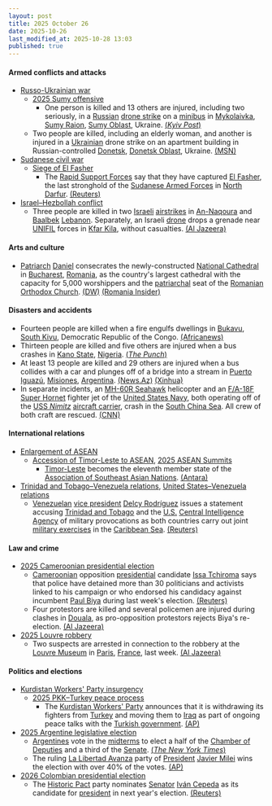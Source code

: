 ```yaml
---
layout: post
title: 2025 October 26
date: 2025-10-26
last_modified_at: 2025-10-28 13:03
published: true
---
```



#### Armed conflicts and attacks

* [Russo-Ukrainian war](https://en.wikipedia.org/wiki/Russo-Ukrainian_war_%282022%E2%80%93present%29 "Russo-Ukrainian war (2022–present)")
  * [2025 Sumy offensive](https://en.wikipedia.org/wiki/2025_Sumy_offensive "2025 Sumy offensive")
    * One person is killed and 13 others are injured, including two seriously, in a [Russian](https://en.wikipedia.org/wiki/Russia "Russia") [drone strike](https://en.wikipedia.org/wiki/Drone_warfare "Drone warfare") on a [minibus](https://en.wikipedia.org/wiki/Minibus "Minibus") in [Mykolaivka](https://en.wikipedia.org/wiki/Mykolaivka%2C_Sumy_Raion%2C_Sumy_Oblast "Mykolaivka, Sumy Raion, Sumy Oblast"), [Sumy Raion](https://en.wikipedia.org/wiki/Sumy_Raion "Sumy Raion"), [Sumy Oblast](https://en.wikipedia.org/wiki/Sumy_Oblast "Sumy Oblast"), Ukraine. [(*Kyiv Post*)](https://www.kyivpost.com/post/62983)
  * Two people are killed, including an elderly woman, and another is injured in a [Ukrainian](https://en.wikipedia.org/wiki/Ukraine "Ukraine") drone strike on an apartment building in Russian-controlled [Donetsk](https://en.wikipedia.org/wiki/Donetsk "Donetsk"), [Donetsk Oblast](https://en.wikipedia.org/wiki/Donetsk_Oblast "Donetsk Oblast"), Ukraine. [(MSN)](https://www.msn.com/en-ca/news/world/two-killed-one-injured-in-ukrainian-drone-attack-on-russian-controlled-donetsk/vi-AA1PhTnw?ocid=winp1taskbar&cvid=c9fb607a54ee4674b244e5171a71f551&ei=56)
* [Sudanese civil war](https://en.wikipedia.org/wiki/Sudanese_civil_war_%282023%E2%80%93present%29 "Sudanese civil war (2023–present)")
  * [Siege of El Fasher](https://en.wikipedia.org/wiki/Siege_of_El_Fasher "Siege of El Fasher")
    * The [Rapid Support Forces](https://en.wikipedia.org/wiki/Rapid_Support_Forces "Rapid Support Forces") say that they have captured [El Fasher](https://en.wikipedia.org/wiki/El_Fasher "El Fasher"), the last stronghold of the [Sudanese Armed Forces](https://en.wikipedia.org/wiki/Sudanese_Armed_Forces "Sudanese Armed Forces") in [North Darfur](https://en.wikipedia.org/wiki/North_Darfur "North Darfur"). [(Reuters)](https://www.reuters.com/world/africa/sudans-rsf-says-it-captured-al-fashir-army-headquarters-2025-10-26/)
* [Israel–Hezbollah conflict](https://en.wikipedia.org/wiki/Israel%E2%80%93Hezbollah_conflict_%282023%E2%80%93present%29 "Israel–Hezbollah conflict (2023–present)")
  * Three people are killed in two [Israeli](https://en.wikipedia.org/wiki/Israel "Israel") [airstrikes](https://en.wikipedia.org/wiki/Airstrikes "Airstrikes") in [An-Naqoura](https://en.wikipedia.org/wiki/An-Naqoura "An-Naqoura") and [Baalbek](https://en.wikipedia.org/wiki/Baalbek "Baalbek") [Lebanon](https://en.wikipedia.org/wiki/Lebanon "Lebanon"). Separately, an Israeli [drone](https://en.wikipedia.org/wiki/Drone_warfare "Drone warfare") drops a grenade near [UNIFIL](https://en.wikipedia.org/wiki/United_Nations_Interim_Force_in_Lebanon "United Nations Interim Force in Lebanon") forces in [Kfar Kila](https://en.wikipedia.org/wiki/Kfar_Kila%2C_Lebanon "Kfar Kila, Lebanon"), without casualties. [(Al Jazeera)](https://www.aljazeera.com/news/2025/10/26/israeli-strikes-kill-three-in-lebanon-before-army-targets-un-patrol)

#### Arts and culture

* [Patriarch](https://en.wikipedia.org/wiki/Patriarch "Patriarch") [Daniel](https://en.wikipedia.org/wiki/Patriarch_Daniel_of_Romania "Patriarch Daniel of Romania") consecrates the newly-constructed [National Cathedral](https://en.wikipedia.org/wiki/National_Cathedral_of_Romania "National Cathedral of Romania") in [Bucharest](https://en.wikipedia.org/wiki/Bucharest "Bucharest"), [Romania](https://en.wikipedia.org/wiki/Romania "Romania"), as the country's largest cathedral with the capacity for 5,000 worshippers and the [patriarchal](https://en.wikipedia.org/wiki/Patriarch_of_All_Romania "Patriarch of All Romania") seat of the [Romanian Orthodox Church](https://en.wikipedia.org/wiki/Romanian_Orthodox_Church "Romanian Orthodox Church"). [(DW)](https://www.dw.com/en/romania-opens-worlds-biggest-orthodox-church/a-74504366) [(Romania Insider)](https://www.romania-insider.com/national-cathedral-consecration-event-october-2025)

#### Disasters and accidents

* Fourteen people are killed when a fire engulfs dwellings in [Bukavu](https://en.wikipedia.org/wiki/Bukavu "Bukavu"), [South Kivu](https://en.wikipedia.org/wiki/South_Kivu "South Kivu"), Democratic Republic of the Congo. [(Africanews)](https://www.africanews.com/2025/10/27/drc-deadly-fire-ravages-bukavu-neighborhood-claiming-14-lives/)
* Thirteen people are killed and five others are injured when a bus crashes in [Kano State](https://en.wikipedia.org/wiki/Kano_State "Kano State"), [Nigeria](https://en.wikipedia.org/wiki/Nigeria "Nigeria"). [(*The Punch*)](https://punchng.com/gombe-gov-mourns-13-victims-of-kano-road-crash/)
* At least 13 people are killed and 29 others are injured when a bus collides with a car and plunges off of a bridge into a stream in [Puerto Iguazú](https://en.wikipedia.org/wiki/Puerto_Iguaz%C3%BA "Puerto Iguazú"), [Misiones](https://en.wikipedia.org/wiki/Misiones "Misiones"), [Argentina](https://en.wikipedia.org/wiki/Argentina "Argentina"). [(News.Az)](https://news.az/news/nine-killed-in-argentina-bus-crash) [(Xinhua)](https://english.news.cn/20251027/d3dceb6c017b417ba134f756c79fbb5f/c.html)
* In separate incidents, an [MH-60R Seahawk](https://en.wikipedia.org/wiki/MH-60R_Seahawk "MH-60R Seahawk") helicopter and an [F/A-18F Super Hornet](https://en.wikipedia.org/wiki/F/A-18F_Super_Hornet "F/A-18F Super Hornet") fighter jet of the [United States Navy](https://en.wikipedia.org/wiki/United_States_Navy "United States Navy"), both operating off of the [USS *Nimitz*](https://en.wikipedia.org/wiki/USS_Nimitz "USS Nimitz") [aircraft carrier](https://en.wikipedia.org/wiki/Aircraft_carrier "Aircraft carrier"), crash in the [South China Sea](https://en.wikipedia.org/wiki/South_China_Sea "South China Sea"). All crew of both craft are rescued. [(CNN)](https://www.cnn.com/2025/10/26/politics/navy-aircraft-crash-south-china-sea)

#### International relations

* [Enlargement of ASEAN](https://en.wikipedia.org/wiki/Enlargement_of_ASEAN "Enlargement of ASEAN")
  * [Accession of Timor-Leste to ASEAN](https://en.wikipedia.org/wiki/Accession_of_Timor-Leste_to_ASEAN "Accession of Timor-Leste to ASEAN"), [2025 ASEAN Summits](https://en.wikipedia.org/wiki/2025_ASEAN_Summits "2025 ASEAN Summits")
    * [Timor-Leste](https://en.wikipedia.org/wiki/Timor-Leste "Timor-Leste") becomes the eleventh member state of the [Association of Southeast Asian Nations](https://en.wikipedia.org/wiki/Association_of_Southeast_Asian_Nations "Association of Southeast Asian Nations"). [(Antara)](https://en.antaranews.com/news/387969/timor-leste-joins-asean-boosting-regional-unity-and-peace)
* [Trinidad and Tobago–Venezuela relations](https://en.wikipedia.org/wiki/Trinidad_and_Tobago%E2%80%93Venezuela_relations "Trinidad and Tobago–Venezuela relations"), [United States–Venezuela relations](https://en.wikipedia.org/wiki/United_States%E2%80%93Venezuela_relations "United States–Venezuela relations")
  * [Venezuelan](https://en.wikipedia.org/wiki/Venezuela "Venezuela") [vice president](https://en.wikipedia.org/wiki/Vice_President_of_Venezuela "Vice President of Venezuela") [Delcy Rodríguez](https://en.wikipedia.org/wiki/Delcy_Rodr%C3%ADguez "Delcy Rodríguez") issues a statement accusing [Trinidad and Tobago](https://en.wikipedia.org/wiki/Trinidad_and_Tobago "Trinidad and Tobago") and the [U.S.](https://en.wikipedia.org/wiki/U.S. "U.S.") [Central Intelligence Agency](https://en.wikipedia.org/wiki/Central_Intelligence_Agency "Central Intelligence Agency") of military provocations as both countries carry out joint [military exercises](https://en.wikipedia.org/wiki/Military_exercise "Military exercise") in the [Caribbean Sea](https://en.wikipedia.org/wiki/Caribbean_Sea "Caribbean Sea"). [(Reuters)](https://www.reuters.com/world/americas/venezuela-condemns-military-provocation-by-cia-trinidad-tobago-2025-10-26/)

#### Law and crime

* [2025 Cameroonian presidential election](https://en.wikipedia.org/wiki/2025_Cameroonian_presidential_election "2025 Cameroonian presidential election")
  * [Cameroonian](https://en.wikipedia.org/wiki/Cameroon "Cameroon") opposition [presidential](https://en.wikipedia.org/wiki/President_of_Cameroon "President of Cameroon") candidate [Issa Tchiroma](https://en.wikipedia.org/wiki/Issa_Tchiroma "Issa Tchiroma") says that police have detained more than 30 politicians and activists linked to his campaign or who endorsed his candidacy against incumbent [Paul Biya](https://en.wikipedia.org/wiki/Paul_Biya "Paul Biya") during last week's election. [(Reuters)](https://www.reuters.com/world/africa/cameroon-detains-opposition-figures-ahead-presidential-results-2025-10-26/)
  * Four protestors are killed and several policemen are injured during clashes in [Douala](https://en.wikipedia.org/wiki/Douala "Douala"), as pro-opposition protestors rejects Biya's re-election. [(Al Jazeera)](https://www.aljazeera.com/news/2025/10/26/two-killed-in-cameroon-protests-ahead-of-election-results-opposition-says)
* [2025 Louvre robbery](https://en.wikipedia.org/wiki/2025_Louvre_robbery "2025 Louvre robbery")
  * Two suspects are arrested in connection to the robbery at the [Louvre Museum](https://en.wikipedia.org/wiki/Louvre_Museum "Louvre Museum") in [Paris](https://en.wikipedia.org/wiki/Paris "Paris"), [France](https://en.wikipedia.org/wiki/France "France"), last week. [(Al Jazeera)](https://www.aljazeera.com/news/2025/10/26/two-suspects-from-louvre-jewellery-heist-arrested-by-french-police-reports)

#### Politics and elections

* [Kurdistan Workers' Party insurgency](https://en.wikipedia.org/wiki/Kurdistan_Workers%27_Party_insurgency "Kurdistan Workers' Party insurgency")
  * [2025 PKK–Turkey peace process](https://en.wikipedia.org/wiki/2025_PKK%E2%80%93Turkey_peace_process "2025 PKK–Turkey peace process")
    * The [Kurdistan Workers' Party](https://en.wikipedia.org/wiki/Kurdistan_Workers%27_Party "Kurdistan Workers' Party") announces that it is withdrawing its fighters from [Turkey](https://en.wikipedia.org/wiki/Turkey "Turkey") and moving them to [Iraq](https://en.wikipedia.org/wiki/Iraq "Iraq") as part of ongoing peace talks with the [Turkish government](https://en.wikipedia.org/wiki/Turkish_government "Turkish government"). [(AP)](https://apnews.com/article/turkey-iraq-pkk-kurdish-22e611009304bd8a822bc74ad5007162)
* [2025 Argentine legislative election](https://en.wikipedia.org/wiki/2025_Argentine_legislative_election "2025 Argentine legislative election")
  * [Argentines](https://en.wikipedia.org/wiki/Argentines "Argentines") vote in the [midterms](https://en.wikipedia.org/wiki/Midterm_election "Midterm election") to elect a half of the [Chamber of Deputies](https://en.wikipedia.org/wiki/Argentine_Chamber_of_Deputies "Argentine Chamber of Deputies") and a third of the [Senate](https://en.wikipedia.org/wiki/Argentine_Senate "Argentine Senate"). [(*The New York Times*)](https://www.nytimes.com/2025/10/25/world/americas/argentina-elections-milei.html)
  * The ruling [La Libertad Avanza](https://en.wikipedia.org/wiki/La_Libertad_Avanza "La Libertad Avanza") party of [President](https://en.wikipedia.org/wiki/President_of_Argentina "President of Argentina") [Javier Milei](https://en.wikipedia.org/wiki/Javier_Milei "Javier Milei") wins the election with over 40% of the votes. [(AP)](https://apnews.com/article/argentina-midterm-election-javier-milei-66d7c03825a7a0f56ce5808ff3ac1df4)
* [2026 Colombian presidential election](https://en.wikipedia.org/wiki/2026_Colombian_presidential_election "2026 Colombian presidential election")
  * The [Historic Pact](https://en.wikipedia.org/wiki/Historic_Pact "Historic Pact") party nominates [Senator](https://en.wikipedia.org/wiki/Senate_of_Colombia "Senate of Colombia") [Iván Cepeda](https://en.wikipedia.org/wiki/Iv%C3%A1n_Cepeda "Iván Cepeda") as its candidate for [president](https://en.wikipedia.org/wiki/President_of_Colombia "President of Colombia") in next year's election. [(Reuters)](https://www.reuters.com/world/americas/colombias-left-picks-ivan-cepeda-2026-presidential-candidate-2025-10-26/)
